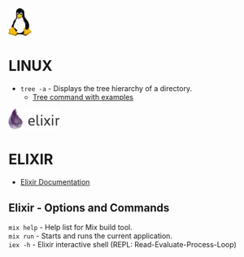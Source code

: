 
<img src="Linux-logo.png" width="45">

# LINUX

* `tree -a` - Displays the tree hierarchy of a directory.  
  * [Tree command with examples](https://www.geeksforgeeks.org/tree-command-unixlinux/)


<img src="Elixir-logo.png" width="100">

# ELIXIR

* [Elixir Documentation](https://elixir-lang.org/docs.html)


## Elixir - Options and Commands
`mix help` - Help list for Mix build tool.  
`mix run` - Starts and runs the current application.  
`iex -h` - Elixir interactive shell (REPL: Read-Evaluate-Process-Loop)

